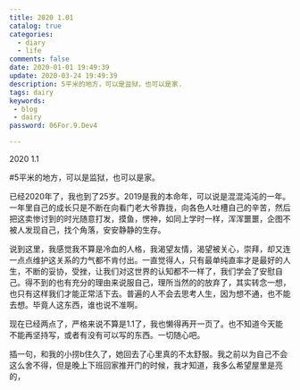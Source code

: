 ```yaml
---
title: 2020 1.01
catalog: true
categories:
  - diary
  - life
comments: false
date: 2020-01-01 19:49:39
update: 2020-03-24 19:49:39
description: 5平米的地方，可以是监狱，也可以是家.
tags: dairy
keywords: 
 - blog
 - dairy
password: 06For.9.Dev4 

---
```


2020 1.1

#5平米的地方，可以是监狱，也可以是家。

已经2020年了，我也到了25岁。2019是我的本命年，可以说是混混沌沌的一年。一年里自己的成长只是不断在向看门老大爷靠拢，向各色人吐槽自己的辛苦，然后把这卖惨讨到的时光随意打发，摸鱼，愣神，如同上学时一样，浑浑噩噩，企图不被人发现自己，找个角落，安安静静的生存。

说到这里，我感觉我不算是冷血的人格，我渴望友情，渴望被关心，崇拜，却又连一点点维护这关系的力气都不肯付出。一直觉得人，只有最单纯直率才是最好的人生，不断的妥协，受挫，让我们对这世界的认知都不一样了，我们学会了安慰自己。得不到的也有充分的理由来说服自己，理所当然的的放弃了，其实转念一想，也只有这样我们才能正常活下去。普遍的人不会去思考人生，因为想不通，也不能去想。毕竟人这东西，谁也说不准啊。

现在已经两点了，严格来说不算是1.1了，我也懒得再开一页了。也不知道今天能不能再坚持写，或者有没有可以写的东西。一切随心吧。

插一句，和我的小捞b住久了，她回去了心里真的不太舒服。我之前以为自己不会这么舍不得，但是晚上下班回家推开门的时候，我才知道，我多么希望屋里是亮的，